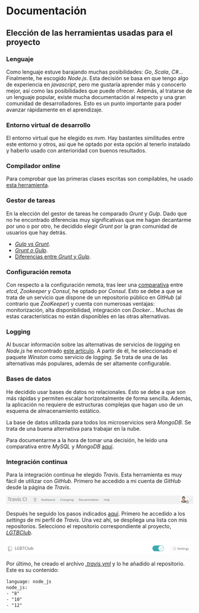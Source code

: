# Documentación

## Elección de las herramientas usadas para el proyecto

### Lenguaje

Como lenguaje estuve barajando muchas posibilidades: *Go*, *Scala*, *C#*... Finalmente, he escogido *Node.js*. Esta decisión se basa en que tengo algo de experiencia en *javascript*, pero me gustaría aprender más y conocerlo mejor, así como las posibilidades que puede ofrecer. Además, al tratarse de un lenguaje popular, existe mucha documentación al respecto y una gran comunidad de desarrolladores. Esto es un punto importante para poder avanzar rápidamente en el aprendizaje.

### Entorno virtual de desarrollo

El entorno virtual que he elegido es *nvm*. Hay bastantes similitudes entre este entorno y otros, así que he optado por esta opción al tenerlo instalado y haberlo usado con anterioridad con buenos resultados.

### Compilador online

Para comprobar que las primeras clases escritas son compilables, he usado [esta herramienta](https://repl.it/languages/nodejs). 

### Gestor de tareas

En la elección del gestor de tareas he comparado *Grunt* y *Gulp*. Dado que no he encontrado diferencias muy significativas que me hagan decantarme por uno o por otro, he decidido elegir *Grunt* por la gran comunidad de usuarios que hay detrás. 

- [*Gulp vs Grunt*](https://deliciousbrains.com/grunt-vs-gulp-battle-build-tools/).
- [*Grunt o Gulp*](https://blog.koalite.com/2015/06/grunt-o-gulp-que-uso/).
- [Diferencias entre *Grunt* y *Gulp*](https://svcministry.org/es/dictionary/what-are-the-differences-between-grunt-and-gulp-js/).

### Configuración remota

Con respecto a la configuración remota, tras leer una [comparativa](https://stackshare.io/stackups/consul-vs-etcd-vs-zookeeper) entre *etcd*, *Zookeeper* y *Consul*, he optado por *Consul*. Esto se debe a que se trata de un servicio que dispone de un repositorio público en *GitHub* (al contrario que *ZooKeeper*) y cuenta con numerosas ventajas: monitorización, alta disponibilidad, integración con *Docker*... Muchas de estas características no están disponibles en las otras alternativas.

### Logging

Al buscar información sobre las alternativas de servicios de *logging* en *Node.js* he encontrado [este artículo](https://stackify.com/node-js-logging/). A partir de él, he seleccionado el paquete *Winston* como servicio de *logging*. Se trata de una de las alternativas más populares, además de ser altamente configurable.

### Bases de datos

He decidido usar bases de datos no relacionales. Esto se debe a que son más rápidas y permiten escalar horizontalmente de forma sencilla. Además, la aplicación no requiere de estructuras complejas que hagan uso de un esquema de almacenamiento estático.

La base de datos utilizada para todos los microservicios será *MongoDB*. Se trata de una buena alternativa para trabajar en la nube. 

Para documentarme a la hora de tomar una decisión, he leído una comparativa entre *MySQL* y *MongoDB* [aquí](https://guiadev.com/mysql-vs-mongodb/).

### Integración continua

Para la integración continua he elegido *Travis*. Esta herramienta es muy fácil de utilizar con *GitHub*. Primero he accedido a mi cuenta de *GitHub* desde la página de *Travis*.

![Perfil en Travis](./imgs/travis.png "Perfil en Travis")

Después he seguido los pasos indicados [aquí](https://docs.travis-ci.com/user/tutorial/?utm_source=help-page&utm_medium=travisweb). Primero he accedido a los *settings* de mi perfil de *Travis*. Una vez ahí, se despliega una lista con mis repositorios. Selecciono el repositorio correspondiente al proyecto, [*LGTBClub*](https://github.com/aure-nogueras/LGTBClub).

![Activación de Travis en el repositorio](./imgs/lgtb_club.png "Activación de Travis en el repositorio")

Por último, he creado el archivo [*.travis.yml*](https://github.com/aure-nogueras/LGTBClub/blob/main/.travis.yml) y lo he añadido al repositorio. Este es su contenido:

```
language: node_js
node_js:
- "8"
- "10"
- "12"

```
